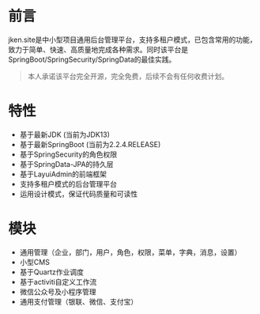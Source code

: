 # 前言
jken.site是中小型项目通用后台管理平台，支持多租户模式，已包含常用的功能，致力于简单、快速、高质量地完成各种需求。同时该平台是SpringBoot/SpringSecurity/SpringData的最佳实践。
> 本人承诺该平台完全开源，完全免费，后续不会有任何收费计划。

# 特性
- 基于最新JDK (当前为JDK13)
- 基于最新SpringBoot (当前为2.2.4.RELEASE)
- 基于SpringSecurity的角色权限
- 基于SpringData-JPA的持久层
- 基于LayuiAdmin的前端框架
- 支持多租户模式的后台管理平台
- 运用设计模式，保证代码质量和可读性

# 模块
- 通用管理（企业，部门，用户，角色，权限，菜单，字典，消息，设置）
- 小型CMS
- 基于Quartz作业调度
- 基于activiti自定义工作流
- 微信公众号及小程序管理
- 通用支付管理（银联、微信、支付宝）
